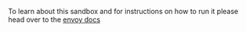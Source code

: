 To learn about this sandbox and for instructions on how to run it please head over
to the [envoy docs](https://www.envoyproxy.io/docs/envoy/latest/start/sandboxes/kafka)
